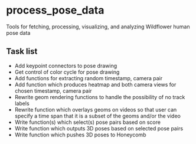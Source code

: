 # process_pose_data

Tools for fetching, processing, visualizing, and analyzing Wildflower human pose data

## Task list
* Add keypoint connectors to pose drawing
* Get control of color cycle for pose drawing
* Add functions for extracting random timestamp, camera pair
* Add function which produces heatmap and both camera views for chosen timestamp, camera pair
* Rewrite geom rendering functions to handle the possibility of no track labels
* Rewrite function which overlays geoms on videos so that user can specify a time span that it is a subset of the geoms and/or the video
* Write function(s) which select(s) pose pairs based on score
* Write function which outputs 3D poses based on selected pose pairs
* Write function which pushes 3D poses to Honeycomb
